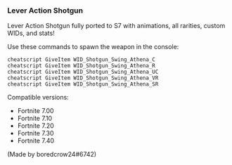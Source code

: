 ### Lever Action Shotgun
Lever Action Shotgun fully ported to S7 with animations, all rarities, custom WIDs, and stats!

Use these commands to spawn the weapon in the console:
```
cheatscript GiveItem WID_Shotgun_Swing_Athena_C
cheatscript GiveItem WID_Shotgun_Swing_Athena_R
cheatscript GiveItem WID_Shotgun_Swing_Athena_UC
cheatscript GiveItem WID_Shotgun_Swing_Athena_VR
cheatscript GiveItem WID_Shotgun_Swing_Athena_SR
```

Compatible versions:
- Fortnite 7.00
- Fortnite 7.10
- Fortnite 7.20
- Fortnite 7.30
- Fortnite 7.40

(Made by boredcrow24#6742)

